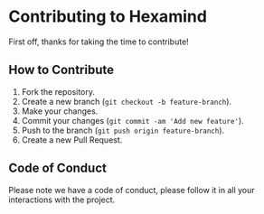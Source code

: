 # Contributing to Hexamind

First off, thanks for taking the time to contribute!

## How to Contribute

1. Fork the repository.
2. Create a new branch (`git checkout -b feature-branch`).
3. Make your changes.
4. Commit your changes (`git commit -am 'Add new feature'`).
5. Push to the branch (`git push origin feature-branch`).
6. Create a new Pull Request.

## Code of Conduct

Please note we have a code of conduct, please follow it in all your interactions with the project.
